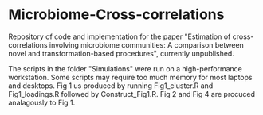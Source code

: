 # Microbiome-Cross-correlations
Repository of code and implementation for the paper "Estimation of cross-correlations involving microbiome communities: A comparison between novel and transformation-based procedures", currently unpublished.

The scripts in the folder "Simulations" were run on a high-performance workstation. Some scripts may require too much memory for most laptops and desktops. Fig 1 us produced by running Fig1_cluster.R and Fig1_loadings.R followed by Construct_Fig1.R. Fig 2 and Fig 4 are procuced analagously to Fig 1.
